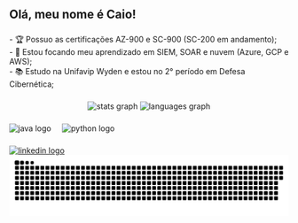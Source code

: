 <h2 align="left">Olá, meu nome é Caio!</h2>

###

<p align="left">- 🏆 Possuo as certificações AZ-900 e SC-900 (SC-200 em andamento);<br>- 📝 Estou focando meu aprendizado em SIEM, SOAR e nuvem (Azure, GCP e AWS);<br>- 📚 Estudo na Unifavip Wyden e estou no 2° período em Defesa Cibernética;<br></p>

###

<div align="center">
  <img src="https://github-readme-stats.vercel.app/api?username=Caio-bitLins&hide_title=false&hide_rank=false&show_icons=true&include_all_commits=true&count_private=true&disable_animations=false&theme=dracula&locale=en&hide_border=false" height="150" alt="stats graph"  />
  <img src="https://github-readme-stats.vercel.app/api/top-langs?username=gabiiborba&locale=en&hide_title=false&layout=compact&card_width=320&langs_count=5&theme=dracula&hide_border=false" height="150" alt="languages graph"  />
</div>

###

<div align="left">
  
  <img src="https://cdn.jsdelivr.net/gh/devicons/devicon/icons/java/java-original.svg" height="30" alt="java logo"  />
  <img width="12" />
   <img src="https://cdn.jsdelivr.net/gh/devicons/devicon/icons/python/python-original.svg" height="30" alt="python logo"  />
  <img width="12" />
</div>

###

  <a href="https://www.linkedin.com/in/caio-lins090/-2a4b3a308?utm_source=share&utm_campaign=share_via&utm_content=profile&utm_medium=android_app" target="_blank">
    <img src="https://img.shields.io/static/v1?message=LinkedIn&logo=linkedin&label=&color=0077B5&logoColor=white&labelColor=&style=for-the-badge" height="35" alt="linkedin logo" />
  </a>
</div>

<br clear="both">

<img src="https://raw.githubusercontent.com/gabiiborba/gabiiborba/output/snake.svg" alt="Snake animation" />

###
